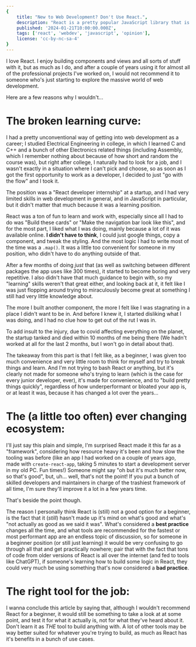```yaml
---
{
	title: "New to Web Development? Don't Use React.",
	description: "React is a pretty popular JavaScript library that is convenient and easy to build things with. But is it a good option to focus on for someone who's just starting out in web development?",
	published: '2024-01-21T10:00:00.000Z',
	tags: ['react', 'webdev', 'javascript', 'opinion'],
	license: 'cc-by-nc-sa-4'
}
---
```



I love React.
I enjoy building components and views and all sorts of stuff with it, but as much as I do, and after a couple of years using it for almost all of the professional projects I've worked on, I would not recommend it to someone who's just starting to explore the massive world of web development.

Here are a few reasons why I wouldn't...

# The broken learning curve:

I had a pretty unconventional way of getting into web development as a career; I studied Electrical Engineering in college, in which I learned C and C++ and a bunch of other Electronics related things (including Assembly, which I remember nothing about because of how short and random the course was), but right after college, I naturally had to look for a job, and I wasn't exactly in a situation where I can't pick and choose, so as soon as I got the first opportunity to work as a developer, I decided to just "go with the flow" and I took it.

The position was a "React developer internship" at a startup, and I had very limited skills in web development in general, and in JavaScript in particular, but it didn't matter that much because it was a learning position.

React was a ton of fun to learn and work with, especially since all I had to do was "Build these cards" or "Make the navigation bar look like this", and for the most part, I liked what I was doing, mainly because a lot of it was available online.
**I didn't have to think**, I could just google things, copy a component, and tweak the styling. And the most logic I had to write most of the time was a `.map()`.
It was a little too convenient for someone in my position, who didn't have to do anything outside of that.

After a few months of doing _just_ that (as well as switching between different packages the app uses like 300 times), it started to become boring and very repetitive.
I also didn't have that much guidance to begin with, so my "learning" skills weren't that great either, and looking back at it, it felt like I was just flopping around trying to miraculously become great at something I still had very little knowledge about.

The more I built another component, the more I felt like I was stagnating in a place I didn't want to be in. And before I knew it, I started disliking what I was doing, and I had no clue how to get out of the rut I was in.

To add insult to the injury, due to covid affecting everything on the planet, the startup tanked and died within 10 months of me being there (We hadn't worked at all for the last 2 months, but I won't go in detail about that).

The takeaway from this part is that I felt like, as a beginner, I was given too much convenience and very little room to think for myself and try to break things and learn. And I'm not trying to bash React or anything, but it's clearly not made for someone who's trying to learn (which is the case for every junior developer, ever), it's made for convenience, and to "build pretty things quickly", regardless of how underperformant or bloated your app is, or at least it was, because it has changed a lot over the years...

# The (a little too often) ever changing ecosystem:

I'll just say this plain and simple, I'm surprised React made it this far as a "framework", considering how resource heavy it's been and how slow the tooling was before (like an app I had worked on a couple of years ago, made with `create-react-app`, taking 5 minutes to start a development server in my old PC. Fun times!)
Someone might say "oh but it's much better now, so that's good", but, uh... well, that's not the point! If you put a bunch of skilled developers and maintainers in charge of the trashiest framework of all time, I'm sure they'll improve it a lot in a few years time.

That's beside the point though.

The reason I personally think React is (still) not a good option for a beginner, is the fact that it (_still_) hasn't made up it's mind on what's good and what's "not actually as good as we said it was".
What's considered a **best practice** changes all the time, and what tools are recommended for the fastest or most performant app are an endless topic of discussion, so for someone in a beginner position (or still just learning) it would be very confusing to go through all that and get practically nowhere; pair that with the fact that tons of code from older versions of React is all over the internet (and fed to tools like ChatGPT), if someone's learning how to build some logic in React, they could very much be using something that's now considered a **bad practice**.

# The right tool for the job:

I wanna conclude this article by saying that, although I wouldn't recommend React for a beginner, it would still be something to take a look at at some point, and test it for what it actually is, not for what they've heard about it.
Don't learn it as _THE_ tool to build anything with. A lot of other tools may be way better suited for whatever you're trying to build, as much as React has it's benefits in a bunch of use cases.
